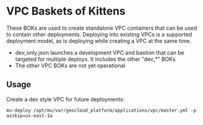 VPC Baskets of Kittens
======================
These BOKs are used to create standalone VPC containers that can be used to contain other deployments.  Deploying into existing VPCs is a supported deployment model, as is deploying while creating a VPC at the same time.

- dev_only.json launches a development VPC and bastion that can be targeted for multiple deploys.  It includes the other "dev_*" BOKs
- The other VPC BOKs are not yet operational

Usage
-----
Create a dev style VPC for future deployments:

`mu-deploy /opt/mu/var/geocloud_platform/applications/vpc/master.yml -p azskip=us-east-1a`

